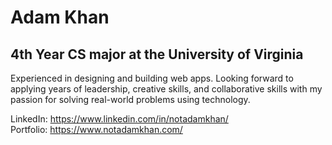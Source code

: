 # Adam Khan
## 4th Year CS major at the University of Virginia  
Experienced in designing and building web apps. Looking forward to applying years of leadership, creative skills, and collaborative skills with my passion for solving real-world problems using technology.  

LinkedIn: https://www.linkedin.com/in/notadamkhan/  
Portfolio: https://www.notadamkhan.com/
